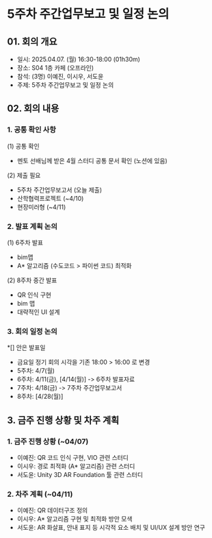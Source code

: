 # 5주차 주간업무보고 및 일정 논의 
## 01. 회의 개요
- 일시: 2025.04.07. (월) 16:30-18:00 (01h30m)
- 장소: S04 1층 카페 (오프라인)
- 참석: (3명) 이예진, 이시우, 서도윤
- 주제: 5주차 주간업무보고 및 일정 논의

## 02. 회의 내용
### 1. 공통 확인 사항
(1) 공통 확인
- 멘토 선배님께 받은 4월 스터디 공통 문서 확인 (노션에 있음)

(2) 제출 필요
- 5주차 주간업무보고서 (오늘 제출)
- 산학협력프로젝트 (~4/10)
- 현장미러형 (~4/11)

### 2. 발표 계획 논의
(1) 6주차 발표
- bim맵
- A* 알고리즘 (수도코드 > 파이썬 코드) 최적화   

(2) 8주차 중간 발표
- QR 인식 구현
- bim 맵
- 대략적인 UI 설계

### 3. 회의 일정 논의
*[] 안은 발표일   
- 금요일 정기 회의 시각을 기존 18:00 > 16:00 로 변경
- 5주차: 4/7(월)
- 6주차: 4/11(금), [4/14(월)] -> 6주차 발표자료
- 7주차: 4/18(금) -> 7주차 주간업무보고서   
- 8주차: [4/28(월)]

## 3. 금주 진행 상황 및 차주 계획
### 1. 금주 진행 상황 (~04/07)
- 이예진: QR 코드 인식 구현, VIO 관련 스터디
- 이시우: 경로 최적화 (A* 알고리즘) 관련 스터디
- 서도윤: Unity 3D AR Foundation 툴 관련 스터디

### 2. 차주 계획 (~04/11)
- 이예진: QR 데이터구조 정의
- 이시우: A* 알고리즘 구현 및 최적화 방안 모색
- 서도윤: AR 화살표, 안내 표지 등 시각적 요소 배치 및 UI/UX 설계 방안 연구   
